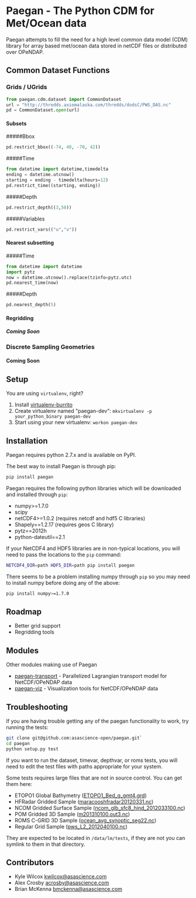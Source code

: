 Paegan - The Python CDM for Met/Ocean data
===========
Paegan attempts to fill the need for a high level common data model (CDM) library for array based met/ocean data stored in netCDF files or distributed over OPeNDAP.


Common Dataset Functions
------------------
### Grids / UGrids

```python
from paegan.cdm.dataset import CommonDataset
url = "http://thredds.axiomalaska.com/thredds/dodsC/PWS_DAS.nc"
pd = CommonDataset.open(url)
```

#### Subsets
#####Bbox
```python
pd.restrict_bbox((-74, 40, -70, 42))
```
#####Time
```python
from datetime import datetime,timedelta
ending = datetime.utcnow()
starting = ending - timedelta(hours=12)
pd.restrict_time((starting, ending))
```
#####Depth
```python
pd.restrict_depth((3,50))
```
#####Variables
```python
pd.restrict_vars(("u","v"))
```

#### Nearest subsetting

#####Time
```python
from datetime import datetime
import pytz
now = datetime.utcnow().replace(tzinfo=pytz.utc)
pd.nearest_time(now)
```

#####Depth
```python
pd.nearest_depth(5)
```

#### Regridding

##### Coming Soon

### Discrete Sampling Geometries

#### Coming Soon

Setup
------------------
You are using `virtualenv`, right?

1. Install [virtualenv-burrito](https://github.com/brainsik/virtualenv-burrito)
2. Create virtualenv named "paegan-dev": `mkvirtualenv -p your_python_binary paegan-dev`
3. Start using your new virtualenv: `workon paegan-dev`

Installation
-------------
Paegan requires python 2.7.x and is available on PyPI.

The best way to install Paegan is through pip:

```bash
pip install paegan
```

Paegan requires the following python libraries which will be downloaded and installed through `pip`:

* numpy>=1.7.0
* scipy
* netCDF4>=1.0.2 (requires netcdf and hdf5 C libraries)
* Shapely==1.2.17 (requires geos C library)
* pytz==2012h
* python-dateutil==2.1

If your NetCDF4 and HDF5 libraries are in non-typical locations, you will need to pass the locations to the `pip` command:
```bash
NETCDF4_DIR=path HDF5_DIR=path pip install paegan
```

There seems to be a problem installing numpy through `pip` so you may need to install numpy before doing any of the above:

```bash
pip install numpy>=1.7.0
```

Roadmap
--------
* Better grid support
* Regridding tools


Modules
--------
Other modules making use of Paegan

* [paegan-transport](https://github.com/asascience-open/paegan-transport) - Parallelized Lagrangian transport model for NetCDF/OPeNDAP data
* [paegan-viz](https://github.com/asascience-open/paegan-viz) - Visualization tools for NetCDF/OPeNDAP data


Troubleshooting
---------------
If you are having trouble getting any of the paegan functionality to work, try running the tests:

```bash
git clone git@github.com:asascience-open/paegan.git`
cd paegan
python setup.py test
```
If you want to run the dataset, timevar, depthvar, or roms tests, you will need to edit the test files with paths appropriate for your system.

Some tests requires large files that are not in source control.  You can get them here:
* ETOPO1 Global Bathymetry ([ETOPO1_Bed_g_gmt4.grd](http://s3.amazonaws.com/paegan/resources/ETOPO1_Bed_g_gmt4.grd))
* HFRadar Gridded Sample ([maracooshfradar20120331.nc](http://s3.amazonaws.com/paegan/resources/maracooshfradar20120331.nc))
* NCOM Gridded Surface Sample ([ncom_glb_sfc8_hind_2012033100.nc](http://s3.amazonaws.com/paegan/resources/ncom_glb_sfc8_hind_2012033100.nc))
* POM Gridded 3D Sample ([m201310100.out3.nc](http://s3.amazonaws.com/paegan/resources/m201310100.out3.nc))
* ROMS C-GRID 3D Sample ([ocean_avg_synoptic_seg22.nc](http://s3.amazonaws.com/paegan/resources/ocean_avg_synoptic_seg22.nc))
* Regular Grid Sample ([pws_L2_2012040100.nc](http://s3.amazonaws.com/paegan/resources/pws_L2_2012040100.nc))

They are expected to be located in `/data/lm/tests`, if they are not you can symlink to them in that directory.

Contributors
----------------
* Kyle Wilcox <kwilcox@asascience.com>
* Alex Crosby <acrosby@asascience.com>
* Brian McKenna <bmckenna@asascience.com>

